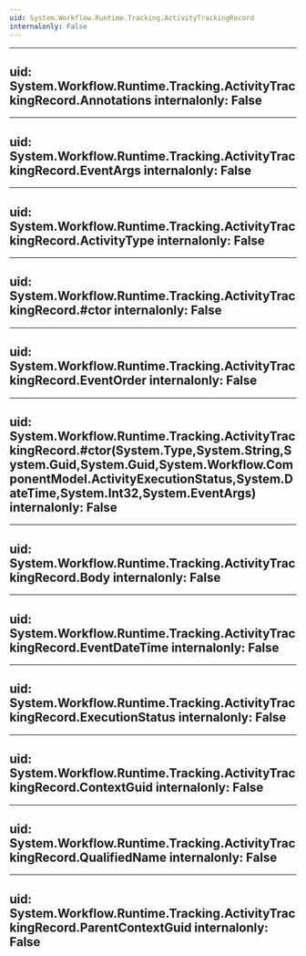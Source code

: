 ```yaml
---
uid: System.Workflow.Runtime.Tracking.ActivityTrackingRecord
internalonly: False
---
```


---
uid: System.Workflow.Runtime.Tracking.ActivityTrackingRecord.Annotations
internalonly: False
---

---
uid: System.Workflow.Runtime.Tracking.ActivityTrackingRecord.EventArgs
internalonly: False
---

---
uid: System.Workflow.Runtime.Tracking.ActivityTrackingRecord.ActivityType
internalonly: False
---

---
uid: System.Workflow.Runtime.Tracking.ActivityTrackingRecord.#ctor
internalonly: False
---

---
uid: System.Workflow.Runtime.Tracking.ActivityTrackingRecord.EventOrder
internalonly: False
---

---
uid: System.Workflow.Runtime.Tracking.ActivityTrackingRecord.#ctor(System.Type,System.String,System.Guid,System.Guid,System.Workflow.ComponentModel.ActivityExecutionStatus,System.DateTime,System.Int32,System.EventArgs)
internalonly: False
---

---
uid: System.Workflow.Runtime.Tracking.ActivityTrackingRecord.Body
internalonly: False
---

---
uid: System.Workflow.Runtime.Tracking.ActivityTrackingRecord.EventDateTime
internalonly: False
---

---
uid: System.Workflow.Runtime.Tracking.ActivityTrackingRecord.ExecutionStatus
internalonly: False
---

---
uid: System.Workflow.Runtime.Tracking.ActivityTrackingRecord.ContextGuid
internalonly: False
---

---
uid: System.Workflow.Runtime.Tracking.ActivityTrackingRecord.QualifiedName
internalonly: False
---

---
uid: System.Workflow.Runtime.Tracking.ActivityTrackingRecord.ParentContextGuid
internalonly: False
---
